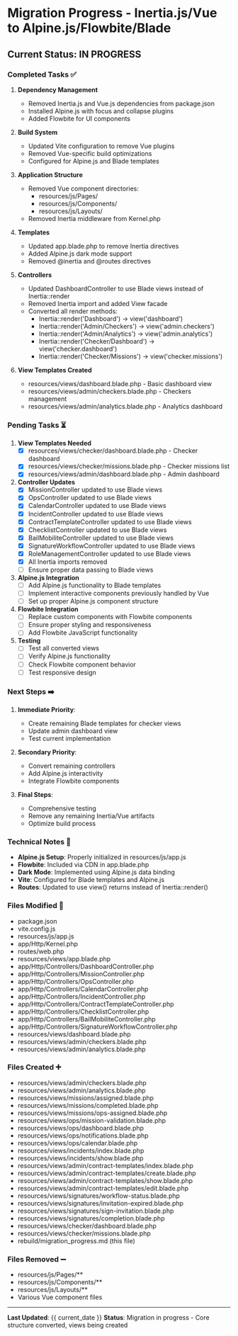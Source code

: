 # Migration Progress - Inertia.js/Vue to Alpine.js/Flowbite/Blade

## Current Status: IN PROGRESS

### Completed Tasks ✅

1. **Dependency Management**
   - Removed Inertia.js and Vue.js dependencies from package.json
   - Installed Alpine.js with focus and collapse plugins
   - Added Flowbite for UI components

2. **Build System**
   - Updated Vite configuration to remove Vue plugins
   - Removed Vue-specific build optimizations
   - Configured for Alpine.js and Blade templates

3. **Application Structure**
   - Removed Vue component directories:
     - resources/js/Pages/
     - resources/js/Components/ 
     - resources/js/Layouts/
   - Removed Inertia middleware from Kernel.php

4. **Templates**
   - Updated app.blade.php to remove Inertia directives
   - Added Alpine.js dark mode support
   - Removed @inertia and @routes directives

5. **Controllers**
   - Updated DashboardController to use Blade views instead of Inertia::render
   - Removed Inertia import and added View facade
   - Converted all render methods:
     - Inertia::render('Dashboard') → view('dashboard')
     - Inertia::render('Admin/Checkers') → view('admin.checkers')
     - Inertia::render('Admin/Analytics') → view('admin.analytics')
     - Inertia::render('Checker/Dashboard') → view('checker.dashboard')
     - Inertia::render('Checker/Missions') → view('checker.missions')

6. **View Templates Created**
   - resources/views/dashboard.blade.php - Basic dashboard view
   - resources/views/admin/checkers.blade.php - Checkers management
   - resources/views/admin/analytics.blade.php - Analytics dashboard

### Pending Tasks ⏳

1. **View Templates Needed**
   - [x] resources/views/checker/dashboard.blade.php - Checker dashboard
   - [x] resources/views/checker/missions.blade.php - Checker missions list
   - [x] resources/views/admin/dashboard.blade.php - Admin dashboard

2. **Controller Updates**
   - [x] MissionController updated to use Blade views
   - [x] OpsController updated to use Blade views
   - [x] CalendarController updated to use Blade views
   - [x] IncidentController updated to use Blade views
   - [x] ContractTemplateController updated to use Blade views
   - [x] ChecklistController updated to use Blade views
   - [x] BailMobiliteController updated to use Blade views
   - [x] SignatureWorkflowController updated to use Blade views
   - [x] RoleManagementController updated to use Blade views
   - [x] All Inertia imports removed
   - [ ] Ensure proper data passing to Blade views

3. **Alpine.js Integration**
   - [ ] Add Alpine.js functionality to Blade templates
   - [ ] Implement interactive components previously handled by Vue
   - [ ] Set up proper Alpine.js component structure

4. **Flowbite Integration**
   - [ ] Replace custom components with Flowbite components
   - [ ] Ensure proper styling and responsiveness
   - [ ] Add Flowbite JavaScript functionality

5. **Testing**
   - [ ] Test all converted views
   - [ ] Verify Alpine.js functionality
   - [ ] Check Flowbite component behavior
   - [ ] Test responsive design

### Next Steps ➡️

1. **Immediate Priority**:
   - Create remaining Blade templates for checker views
   - Update admin dashboard view
   - Test current implementation

2. **Secondary Priority**:
   - Convert remaining controllers
   - Add Alpine.js interactivity
   - Integrate Flowbite components

3. **Final Steps**:
   - Comprehensive testing
   - Remove any remaining Inertia/Vue artifacts
   - Optimize build process

### Technical Notes 📝

- **Alpine.js Setup**: Properly initialized in resources/js/app.js
- **Flowbite**: Included via CDN in app.blade.php
- **Dark Mode**: Implemented using Alpine.js data binding
- **Vite**: Configured for Blade templates and Alpine.js
- **Routes**: Updated to use view() returns instead of Inertia::render()

### Files Modified 📄

- package.json
- vite.config.js  
- resources/js/app.js
- app/Http/Kernel.php
- routes/web.php
- resources/views/app.blade.php
- app/Http/Controllers/DashboardController.php
- app/Http/Controllers/MissionController.php
- app/Http/Controllers/OpsController.php
- app/Http/Controllers/CalendarController.php
- app/Http/Controllers/IncidentController.php
- app/Http/Controllers/ContractTemplateController.php
- app/Http/Controllers/ChecklistController.php
- app/Http/Controllers/BailMobiliteController.php
- app/Http/Controllers/SignatureWorkflowController.php
- resources/views/dashboard.blade.php
- resources/views/admin/checkers.blade.php
- resources/views/admin/analytics.blade.php

### Files Created ➕

- resources/views/admin/checkers.blade.php
- resources/views/admin/analytics.blade.php
- resources/views/missions/assigned.blade.php
- resources/views/missions/completed.blade.php
- resources/views/missions/ops-assigned.blade.php
- resources/views/ops/mission-validation.blade.php
- resources/views/ops/dashboard.blade.php
- resources/views/ops/notifications.blade.php
- resources/views/ops/calendar.blade.php
- resources/views/incidents/index.blade.php
- resources/views/incidents/show.blade.php
- resources/views/admin/contract-templates/index.blade.php
- resources/views/admin/contract-templates/create.blade.php
- resources/views/admin/contract-templates/show.blade.php
- resources/views/admin/contract-templates/edit.blade.php
- resources/views/signatures/workflow-status.blade.php
- resources/views/signatures/invitation-expired.blade.php
- resources/views/signatures/sign-invitation.blade.php
- resources/views/signatures/completion.blade.php
- resources/views/checker/dashboard.blade.php
- resources/views/checker/missions.blade.php
- rebuild/migration_progress.md (this file)

### Files Removed ➖

- resources/js/Pages/**
- resources/js/Components/**
- resources/js/Layouts/**
- Various Vue component files

---

**Last Updated**: {{ current_date }}
**Status**: Migration in progress - Core structure converted, views being created